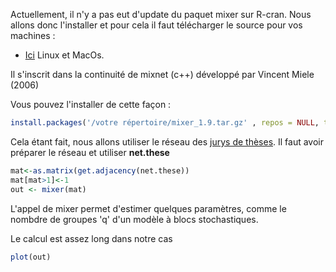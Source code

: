 
Actuellement, il n'y a pas eut d'update du paquet mixer sur R-cran. 
Nous allons donc l'installer et pour cela il faut télécharger le source pour vos machines : 
* [Ici](https://cran.r-project.org/src/contrib/Archive/mixer/mixer_1.9.tar.gz) Linux et MacOs.

Il s'inscrit dans la continuité de mixnet (c++)  développé par Vincent Miele (2006)

Vous pouvez l'installer de cette façon : 
```R
install.packages('/votre répertoire/mixer_1.9.tar.gz' , repos = NULL, type="source")
```

Cela étant fait, nous allons utiliser le réseau des [jurys de thèses](https://github.com/PirehP1/RessourcesReseauxED/blob/master/script/theseshistoire.md). Il faut avoir préparer le réseau et utiliser **net.these**

```R
mat<-as.matrix(get.adjacency(net.these))
mat[mat>1]<-1
out <- mixer(mat)
```
L'appel de mixer permet d'estimer quelques paramètres, comme le nombdre de groupes  'q' d'un modèle à blocs stochastiques.

Le calcul est assez long dans notre cas 

```R
plot(out)
```
